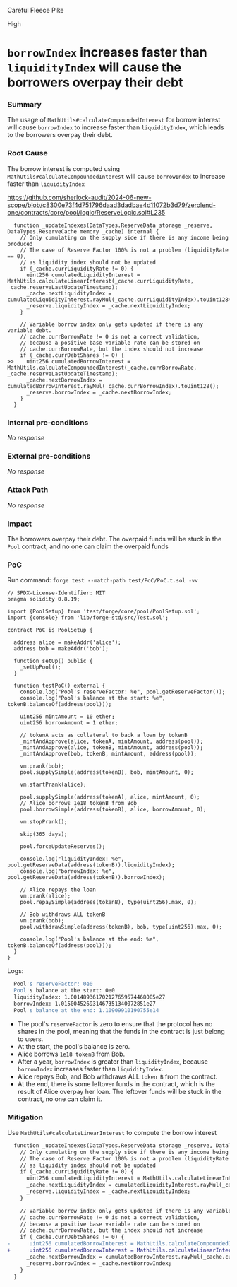 Careful Fleece Pike

High

# `borrowIndex` increases faster than `liquidityIndex` will cause the borrowers overpay their debt

### Summary

The usage of `MathUtils#calculateCompoundedInterest` for borrow interest will cause `borrowIndex` to increase faster than `liquidityIndex`, which leads to the borrowers overpay their debt.

### Root Cause

The borrow interest is computed using `MathUtils#calculateCompoundedInterest` will cause `borrowIndex` to increase faster than `liquidityIndex`

https://github.com/sherlock-audit/2024-06-new-scope/blob/c8300e73f4d751796daad3dadbae4d11072b3d79/zerolend-one/contracts/core/pool/logic/ReserveLogic.sol#L235

```solidity
  function _updateIndexes(DataTypes.ReserveData storage _reserve, DataTypes.ReserveCache memory _cache) internal {
    // Only cumulating on the supply side if there is any income being produced
    // The case of Reserve Factor 100% is not a problem (liquidityRate == 0),
    // as liquidity index should not be updated
    if (_cache.currLiquidityRate != 0) {
      uint256 cumulatedLiquidityInterest = MathUtils.calculateLinearInterest(_cache.currLiquidityRate, _cache.reserveLastUpdateTimestamp);
      _cache.nextLiquidityIndex = cumulatedLiquidityInterest.rayMul(_cache.currLiquidityIndex).toUint128();
      _reserve.liquidityIndex = _cache.nextLiquidityIndex;
    }

    // Variable borrow index only gets updated if there is any variable debt.
    // cache.currBorrowRate != 0 is not a correct validation,
    // because a positive base variable rate can be stored on
    // cache.currBorrowRate, but the index should not increase
    if (_cache.currDebtShares != 0) {
>>    uint256 cumulatedBorrowInterest = MathUtils.calculateCompoundedInterest(_cache.currBorrowRate, _cache.reserveLastUpdateTimestamp);
      _cache.nextBorrowIndex = cumulatedBorrowInterest.rayMul(_cache.currBorrowIndex).toUint128();
      _reserve.borrowIndex = _cache.nextBorrowIndex;
    }
  }
```

### Internal pre-conditions

_No response_

### External pre-conditions

_No response_

### Attack Path

_No response_

### Impact

The borrowers overpay their debt. The overpaid funds will be stuck in the `Pool` contract, and no one can claim the overpaid funds

### PoC

Run command: `forge test --match-path test/PoC/PoC.t.sol -vv`

```solidity
// SPDX-License-Identifier: MIT
pragma solidity 0.8.19;

import {PoolSetup} from 'test/forge/core/pool/PoolSetup.sol';
import {console} from 'lib/forge-std/src/Test.sol';

contract PoC is PoolSetup {

  address alice = makeAddr('alice');
  address bob = makeAddr('bob');

  function setUp() public {
    _setUpPool();
  }

  function testPoC() external {
    console.log("Pool's reserveFactor: %e", pool.getReserveFactor());
    console.log("Pool's balance at the start: %e", tokenB.balanceOf(address(pool)));
    
    uint256 mintAmount = 10 ether;
    uint256 borrowAmount = 1 ether;

    // tokenA acts as collateral to back a loan by tokenB
    _mintAndApprove(alice, tokenA, mintAmount, address(pool));
    _mintAndApprove(alice, tokenB, mintAmount, address(pool));
    _mintAndApprove(bob, tokenB, mintAmount, address(pool));

    vm.prank(bob);
    pool.supplySimple(address(tokenB), bob, mintAmount, 0);

    vm.startPrank(alice);

    pool.supplySimple(address(tokenA), alice, mintAmount, 0);
    // Alice borrows 1e18 tokenB from Bob
    pool.borrowSimple(address(tokenB), alice, borrowAmount, 0);

    vm.stopPrank();

    skip(365 days);

    pool.forceUpdateReserves();

    console.log("liquidityIndex: %e", pool.getReserveData(address(tokenB)).liquidityIndex);
    console.log("borrowIndex: %e", pool.getReserveData(address(tokenB)).borrowIndex);

    // Alice repays the loan
    vm.prank(alice);
    pool.repaySimple(address(tokenB), type(uint256).max, 0);

    // Bob withdraws ALL tokenB
    vm.prank(bob);
    pool.withdrawSimple(address(tokenB), bob, type(uint256).max, 0);

    console.log("Pool's balance at the end: %e", tokenB.balanceOf(address(pool)));
  }
}
```
Logs:

```bash
  Pool's reserveFactor: 0e0
  Pool's balance at the start: 0e0
  liquidityIndex: 1.001489361702127659574468085e27
  borrowIndex: 1.015004526931467351340072851e27
  Pool's balance at the end: 1.10909910190755e14
```

- The pool's `reserveFactor` is zero to ensure that the protocol has no shares in the pool, meaning that the funds in the contract is just belong to users.
- At the start, the pool's balance is zero.
- Alice borrows `1e18 tokenB` from Bob.
- After a year, `borrowIndex` is greater than `liquidityIndex`, because `borrowIndex` increases faster than `liquidityIndex`.
- Alice repays Bob, and Bob withdraws ALL `token B` from the contract.
- At the end, there is some leftover funds in the contract, which is the result of Alice overpay her loan. The leftover funds will be stuck in the contract, no one can claim it.





### Mitigation

Use `MathUtils#calculateLinearInterest` to compute the borrow interest

```diff
  function _updateIndexes(DataTypes.ReserveData storage _reserve, DataTypes.ReserveCache memory _cache) internal {
    // Only cumulating on the supply side if there is any income being produced
    // The case of Reserve Factor 100% is not a problem (liquidityRate == 0),
    // as liquidity index should not be updated
    if (_cache.currLiquidityRate != 0) {
      uint256 cumulatedLiquidityInterest = MathUtils.calculateLinearInterest(_cache.currLiquidityRate, _cache.reserveLastUpdateTimestamp);
      _cache.nextLiquidityIndex = cumulatedLiquidityInterest.rayMul(_cache.currLiquidityIndex).toUint128();
      _reserve.liquidityIndex = _cache.nextLiquidityIndex;
    }

    // Variable borrow index only gets updated if there is any variable debt.
    // cache.currBorrowRate != 0 is not a correct validation,
    // because a positive base variable rate can be stored on
    // cache.currBorrowRate, but the index should not increase
    if (_cache.currDebtShares != 0) {
-      uint256 cumulatedBorrowInterest = MathUtils.calculateCompoundedInterest(_cache.currBorrowRate, _cache.reserveLastUpdateTimestamp);
+      uint256 cumulatedBorrowInterest = MathUtils.calculateLinearInterest(_cache.currBorrowRate, _cache.reserveLastUpdateTimestamp);
      _cache.nextBorrowIndex = cumulatedBorrowInterest.rayMul(_cache.currBorrowIndex).toUint128();
      _reserve.borrowIndex = _cache.nextBorrowIndex;
    }
  }
```